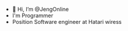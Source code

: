 - 👋 Hi, I’m @JengOnline
- I'm Programmer 
- Position Software engineer at Hatari wiress

<!---
JengOnline/JengOnline is a ✨ special ✨ repository because its `README.md` (this file) appears on your GitHub profile.
You can click the Preview link to take a look at your changes.
--->
